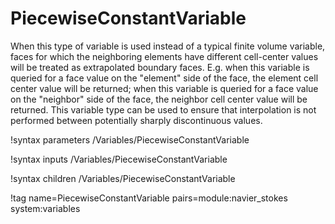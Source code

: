 # PiecewiseConstantVariable

When this type of variable is used instead of a typical finite volume variable, faces for
which the neighboring elements have different cell-center values will be treated as
extrapolated boundary faces. E.g. when this variable is queried for a face value
on the "element" side of the face, the element cell center value will be
returned; when this variable is queried for a face value on the "neighbor" side
of the face, the neighbor cell center value will be returned. This variable type
can be used to ensure that interpolation is not performed between potentially
sharply discontinuous values.

!syntax parameters /Variables/PiecewiseConstantVariable

!syntax inputs /Variables/PiecewiseConstantVariable

!syntax children /Variables/PiecewiseConstantVariable

!tag name=PiecewiseConstantVariable pairs=module:navier_stokes system:variables
